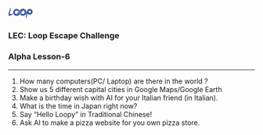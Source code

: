 <img src='loop.png' width='10%'>

### LEC: Loop Escape Challenge
### Alpha Lesson-6
---
1. How many computers(PC/ Laptop) are there in the world ?
2. Show us 5 different capital cities in Google Maps/Google Earth
3. Make a birthday wish with AI for your Italian friend (in Italian).
4. What is the time in Japan right now?
5. Say “Hello Loopy” in Traditional Chinese!
6. Ask AI to make a pizza website for you own pizza store.
